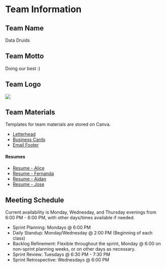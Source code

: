 # Team Information

## Team Name
Data Druids

## Team Motto
Doing our best :\)

## Team Logo
![][dd-logo]

## Team Materials
Templates for team materials are stored on Canva.
- [Letterhead](dd-letterhead)
- [Business Cards](dd-cards)
- [Email Footer](dd-footer)

#### Resumes
- [Resume - Alice](team-materials/resumes/resume-alice.pdf)
- [Resume - Fernanda](team-materials/resumes/resume-fernanda.pdf)
- [Resume - Aidan](team-materials/resumes/resume-aidan.pdf)
- [Resume - Jose](team-materials/resumes/resume-jose.pdf)

[dd-logo]:
team-materials/dd-logo.png
[dd-letterhead]:
team-materials/dd-letterhead.pdf
[dd-cards]:
team-materials/dd-cards.pdf
[dd-footer]:
team-materials/dd-footer.pdf

## Meeting Schedule
Current availability is Monday, Wednesday, and Thursday evenings from 6:00 PM - 8:00 PM, with other days/times available if needed.

- Sprint Planning: Mondays @ 6:00 PM
- Daily Standup: Monday/Wednesday @ 2:00 PM (Beginning of each class)
- Backlog Refinement: Flexible throughout the sprint, Monday @ 6:00 on non-sprint planning weeks, or on other days as necessary.
- Sprint Review: Tuesdays @ 6:30 PM - 7:30 PM
- Sprint Retrospective: Wednesdays @ 6:00 PM
